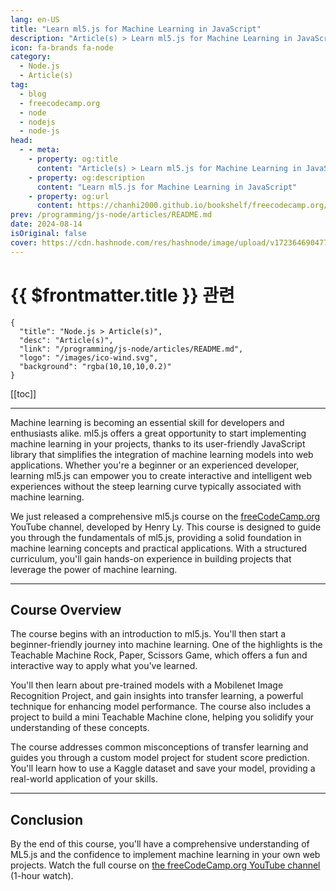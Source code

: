 ```yaml
---
lang: en-US
title: "Learn ml5.js for Machine Learning in JavaScript"
description: "Article(s) > Learn ml5.js for Machine Learning in JavaScript"
icon: fa-brands fa-node
category: 
  - Node.js
  - Article(s)
tag: 
  - blog
  - freecodecamp.org
  - node
  - nodejs
  - node-js
head:
  - - meta:
    - property: og:title
      content: "Article(s) > Learn ml5.js for Machine Learning in JavaScript"
    - property: og:description
      content: "Learn ml5.js for Machine Learning in JavaScript"
    - property: og:url
      content: https://chanhi2000.github.io/bookshelf/freecodecamp.org/learn-ml5js-for-machine-learning-in-javascript.html
prev: /programming/js-node/articles/README.md
date: 2024-08-14
isOriginal: false
cover: https://cdn.hashnode.com/res/hashnode/image/upload/v1723646904774/4f225758-a451-4dc5-a06c-287ba2977c55.png
---
```


# {{ $frontmatter.title }} 관련

```component VPCard
{
  "title": "Node.js > Article(s)",
  "desc": "Article(s)",
  "link": "/programming/js-node/articles/README.md",
  "logo": "/images/ico-wind.svg",
  "background": "rgba(10,10,10,0.2)"
}
```

[[toc]]

---

<SiteInfo
  name="Learn ml5.js for Machine Learning in JavaScript"
  desc="Machine learning is becoming an essential skill for developers and enthusiasts alike. ml5.js offers a great opportunity to start implementing machine learning in your projects, thanks to its user-friendly JavaScript library that simplifies the integr..."
  url="https://freecodecamp.org/news/learn-ml5js-for-machine-learning-in-javascript/"
  logo="https://cdn.freecodecamp.org/universal/favicons/favicon.ico"
  preview="https://cdn.hashnode.com/res/hashnode/image/upload/v1723646904774/4f225758-a451-4dc5-a06c-287ba2977c55.png"/>

Machine learning is becoming an essential skill for developers and enthusiasts alike. ml5.js offers a great opportunity to start implementing machine learning in your projects, thanks to its user-friendly JavaScript library that simplifies the integration of machine learning models into web applications. Whether you're a beginner or an experienced developer, learning ml5.js can empower you to create interactive and intelligent web experiences without the steep learning curve typically associated with machine learning.

We just released a comprehensive ml5.js course on the [<FontIcon icon="fa-brands fa-free-code-camp"/>freeCodeCamp.org](http://freeCodeCamp.org) YouTube channel, developed by Henry Ly. This course is designed to guide you through the fundamentals of ml5.js, providing a solid foundation in machine learning concepts and practical applications. With a structured curriculum, you'll gain hands-on experience in building projects that leverage the power of machine learning.

---

## Course Overview

The course begins with an introduction to ml5.js. You'll then start a beginner-friendly journey into machine learning. One of the highlights is the Teachable Machine Rock, Paper, Scissors Game, which offers a fun and interactive way to apply what you've learned.

You'll then learn about pre-trained models with a Mobilenet Image Recognition Project, and gain insights into transfer learning, a powerful technique for enhancing model performance. The course also includes a project to build a mini Teachable Machine clone, helping you solidify your understanding of these concepts.

The course addresses common misconceptions of transfer learning and guides you through a custom model project for student score prediction. You'll learn how to use a Kaggle dataset and save your model, providing a real-world application of your skills.

---

## Conclusion

By the end of this course, you'll have a comprehensive understanding of ML5.js and the confidence to implement machine learning in your own web projects. Watch the full course on [<FontIcon icon="fa-brands fa-youtube"/>the freeCodeCamp.org YouTube channel](https://youtu.be/ECotpcPCTaU) (1-hour watch).

<VidStack src="youtube/ECotpcPCTaU" />

